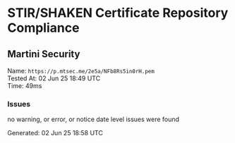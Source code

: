 # STIR/SHAKEN Certificate Repository Compliance

## Martini Security

Name: `https://p.mtsec.me/2e5a/NFb8Rs5in0rH.pem`\
Tested At: 02 Jun 25 18:49 UTC\
Time: 49ms

### Issues

no warning, or error, or notice date level issues were found

Generated: 02 Jun 25 18:58 UTC